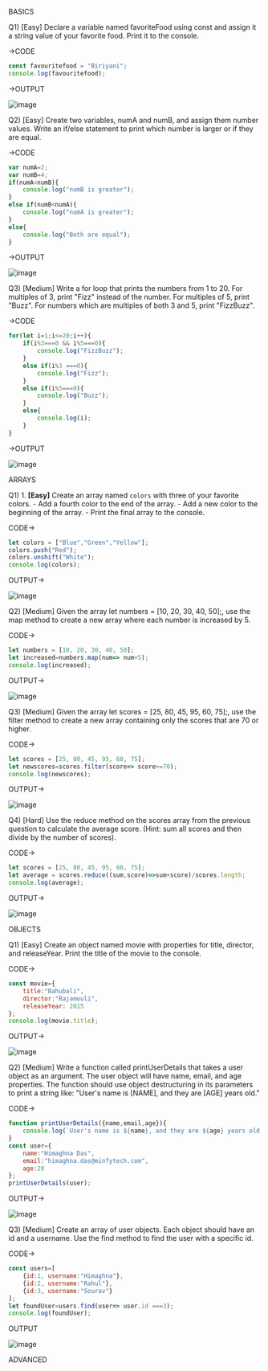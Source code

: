 BASICS

Q1) [Easy] Declare a variable named favoriteFood using const and assign it a string value of your favorite food. Print it to the console.

->CODE
```js
const favouritefood = "Biriyani";
console.log(favouritefood);
```
->OUTPUT

![image](https://github.com/user-attachments/assets/215a57b0-a648-41d5-9057-0ed5c46e4122)



Q2) [Easy] Create two variables, numA and numB, and assign them number values. Write an if/else statement to print which number is larger or if they are equal.

->CODE
```js
var numA=2;
var numB=4;
if(numA<numB){
    console.log("numB is greater");
}
else if(numB<numA){
    console.log("numA is greater");
}
else{
    console.log("Both are equal");
}
```
->OUTPUT

![image](https://github.com/user-attachments/assets/553cec32-56df-4438-8eb7-5ff91337cc09)



Q3) [Medium] Write a for loop that prints the numbers from 1 to 20. For multiples of 3, print "Fizz" instead of the number. For multiples of 5, print "Buzz". For numbers which are multiples of both 3 and 5, print "FizzBuzz".

->CODE
```js
for(let i=1;i<=20;i++){
    if(i%3===0 && i%5===0){
        console.log("FizzBuzz");
    }
    else if(i%3 ===0){
        console.log("Fizz");
    }
    else if(i%5===0){
        console.log("Buzz");
    }
    else{
        console.log(i);
    }
}
```
->OUTPUT

![image](https://github.com/user-attachments/assets/89fe209b-d266-46a5-8ac5-0e429e8627db)



ARRAYS

Q1) 1. **[Easy]** Create an array named `colors` with three of your favorite colors.
    - Add a fourth color to the end of the array.
    - Add a new color to the beginning of the array.
    - Print the final array to the console.

CODE->
```js
let colors = ["Blue","Green","Yellow"];
colors.push("Red");
colors.unshift("White");
console.log(colors);
```

OUTPUT->

![image](https://github.com/user-attachments/assets/1889bda2-52b3-436b-a6ce-e78aec5b1a7c)


Q2) [Medium] Given the array let numbers = [10, 20, 30, 40, 50];, use the map method to create a new array where each number is increased by 5.

CODE->
```js
let numbers = [10, 20, 30, 40, 50];
let increased=numbers.map(num=> num+5);
console.log(increased);
```

OUTPUT->

![image](https://github.com/user-attachments/assets/9b98d4f9-1f80-467e-9f6a-d29207e00336)


Q3) [Medium] Given the array let scores = [25, 80, 45, 95, 60, 75];, use the filter method to create a new array containing only the scores that are 70 or higher.

CODE->
```js
let scores = [25, 80, 45, 95, 60, 75];
let newscores=scores.filter(score=> score>=70);
console.log(newscores);
```

OUTPUT->

![image](https://github.com/user-attachments/assets/b2caba41-08a2-404e-aa00-fdf428b14ad6)


Q4) [Hard] Use the reduce method on the scores array from the previous question to calculate the average score. (Hint: sum all scores and then divide by the number of scores).

CODE->
```js
let scores = [25, 80, 45, 95, 60, 75];
let average = scores.reduce((sum,score)=>sum+score)/scores.length;
console.log(average);
```

OUTPUT->

![image](https://github.com/user-attachments/assets/337b3a92-d606-4508-87a4-1c2c32ace3dd)

OBJECTS

Q1) [Easy] Create an object named movie with properties for title, director, and releaseYear. Print the title of the movie to the console.

CODE->
```js
const movie={
    title:"Bahubali",
    director:"Rajamouli",
    releaseYear: 2015
};
console.log(movie.title);
```

OUTPUT->

![image](https://github.com/user-attachments/assets/ea9089f7-2013-476e-969a-12428823c33a)


Q2) [Medium] Write a function called printUserDetails that takes a user object as an argument. The user object will have name, email, and age properties. The function should use object destructuring in its parameters to print a string like: "User's name is [NAME], and they are [AGE] years old."

CODE->
```js
function printUserDetails({name,email,age}){
    console.log(`User's name is ${name}, and they are ${age} years old.`);
}
const user={
    name:"Himaghna Das",
    email:"himaghna.das@minfytech.com",
    age:20
};
printUserDetails(user);
```

OUTPUT->

![image](https://github.com/user-attachments/assets/567bf9a0-c7ee-4675-85ef-c7d383cbcef1)


Q3) [Medium] Create an array of user objects. Each object should have an id and a username. Use the find method to find the user with a specific id.

CODE->
```js
const users=[
    {id:1, username:"Himaghna"},
    {id:2, username:"Rahul"},
    {id:3, username:"Sourav"}
];
let foundUser=users.find(user=> user.id ===3);
console.log(foundUser);
```

OUTPUT

![image](https://github.com/user-attachments/assets/0de0977b-6ff4-4478-856e-7a453bfcda03)

ADVANCED


